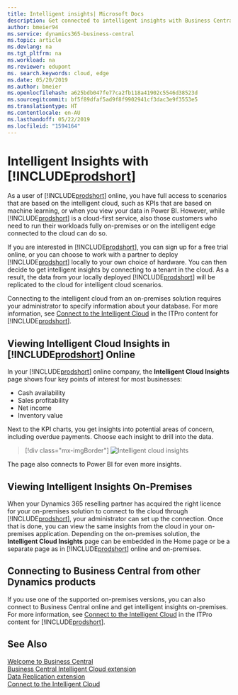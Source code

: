 ```yaml
---
title: Intelligent insights| Microsoft Docs
description: Get connected to intelligent insights with Business Central, even from your on-premises solution.
author: bmeier94
ms.service: dynamics365-business-central
ms.topic: article
ms.devlang: na
ms.tgt_pltfrm: na
ms.workload: na
ms.reviewer: edupont
ms. search.keywords: cloud, edge
ms.date: 05/20/2019
ms.author: bmeier
ms.openlocfilehash: a625bdb047fe77ca2fb118a41902c5546d38523d
ms.sourcegitcommit: bf5f89dfaf5ad9f8f9902941cf3dac3e9f3553e5
ms.translationtype: HT
ms.contentlocale: en-AU
ms.lasthandoff: 05/22/2019
ms.locfileid: "1594164"
---
```

# <a name="intelligent-insights-with-includeprodshortincludesprodshortmd"></a>Intelligent Insights with [!INCLUDE[prodshort](includes/prodshort.md)]

As a user of [!INCLUDE[prodshort](includes/prodshort.md)] online, you have full access to scenarios that are based on the intelligent cloud, such as KPIs that are based on machine learning, or when you view your data in Power BI. However, while [!INCLUDE[prodshort](includes/prodshort.md)] is a cloud-first service, also those customers who need to run their workloads fully on-premises or on the intelligent edge connected to the cloud can do so.  

If you are interested in [!INCLUDE[prodshort](includes/prodshort.md)], you can sign up for a free trial online, or you can choose to work with a partner to deploy [!INCLUDE[prodshort](includes/prodshort.md)] locally to your own choice of hardware. You can then decide to get intelligent insights by connecting to a tenant in the cloud. As a result, the data from your locally deployed [!INCLUDE[prodshort](includes/prodshort.md)] will be replicated to the cloud for intelligent cloud scenarios.  

Connecting to the intelligent cloud from an on-premises solution requires your administrator to specify information about your database. For more information, see [Connect to the Intelligent Cloud](/dynamics365/business-central/dev-itpro/administration/about-intelligent-edge) in the ITPro content for [!INCLUDE[prodshort](includes/prodshort.md)].  

## <a name="viewing-intelligent-cloud-insights-in-includeprodshortincludesprodshortmd-online"></a>Viewing Intelligent Cloud Insights in [!INCLUDE[prodshort](includes/prodshort.md)] Online

In your [!INCLUDE[prodshort](includes/prodshort.md)] online company, the **Intelligent Cloud Insights** page shows four key points of interest for most businesses:

- Cash availability
- Sales profitability
- Net income
- Inventory value

Next to the KPI charts, you get insights into potential areas of concern, including overdue payments. Choose each insight to drill into the data.  

> [!div class="mx-imgBorder"]
> ![Intelligent cloud insights](media/across-intelligent-cloud/intelligentcloudApril19.png "Shows the Intelligent Cloud Insights page in Business Central")

The page also connects to Power BI for even more insights.

## <a name="viewing-intelligent-insights-on-premises"></a>Viewing Intelligent Insights On-Premises

When your Dynamics 365 reselling partner has acquired the right licence for your on-premises solution to connect to the cloud through [!INCLUDE[prodshort](includes/prodshort.md)], your administrator can set up the connection. Once that is done, you can view the same insights from the cloud in your on-premises application. Depending on the on-premises solution, the **Intelligent Cloud Insights** page can be embedded in the Home page or be a separate page as in [!INCLUDE[prodshort](includes/prodshort.md)] online and on-premises.  

## <a name="connecting-to-business-central-from-other-dynamics-products"></a>Connecting to Business Central from other Dynamics products

If you use one of the supported on-premises versions, you can also connect to Business Central online and get intelligent insights on-premises. For more information, see [Connect to the Intelligent Cloud](/dynamics365/business-central/dev-itpro/administration/about-intelligent-edge) in the ITPro content for [!INCLUDE[prodshort](includes/prodshort.md)].  

## <a name="see-also"></a>See Also

[Welcome to Business Central](index.md)  
[Business Central Intelligent Cloud extension](ui-extensions-intelligent-cloud.md)  
[Data Replication extension](ui-extensions-data-replication.md)  
[Connect to the Intelligent Cloud](/dynamics365/business-central/dev-itpro/administration/about-intelligent-edge)  
